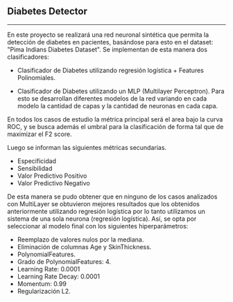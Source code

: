 ## Diabetes Detector 

----

En este proyecto se realizará una red neuronal sintética que permita la detección de diabetes en pacientes, basándose para esto en el dataset: "Pima Indians Diabetes Dataset". Se implementan de esta manera dos clasificadores:

- Clasificador de Diabetes utilizando regresión logística + Features Polinomiales. 

- Clasificador de Diabetes utilizando un MLP (Multilayer Perceptron). Para esto se desarrollan diferentes modelos de la red variando en cada modelo la cantidad de capas y la cantidad de neuronas en cada capa.

En todos los casos de estudio la métrica principal será el area bajo la curva ROC, y se busca además el umbral para la clasificación de forma tal que de maximizar el F2 score.

Luego se informan las siguientes métricas secundarias.

*   Especificidad
*   Sensibilidad
*   Valor Predictivo Positivo
*   Valor Predictivo Negativo

De esta manera se pudo obtener que en ninguno de los casos analizados con MultiLayer se obtuvieron mejores resultados que los obtenidos anteriormente utilizando regresión logística por lo tanto utilizamos un sistema de una sola neurona (regresión logística). Así, se opta por seleccionar al modelo final con los siguientes hiperparámetros:

- Reemplazo de valores nulos por la mediana.
- Eliminación de columnas Age y SkinThickness.
- PolynomialFeatures.
- Grado de PolynomialFeatures: 4.
- Learning Rate: 0.0001
- Learning Rate Decay: 0.0001
- Momentum: 0.99
- Regularización L2.

